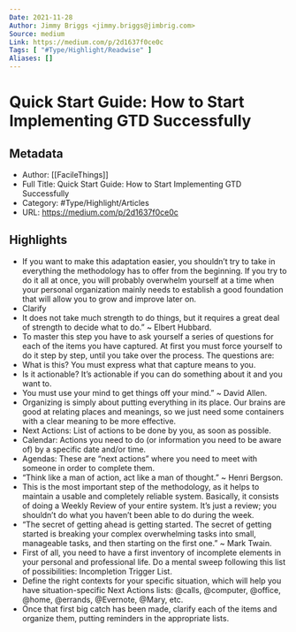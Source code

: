 ```yaml
---
Date: 2021-11-28
Author: Jimmy Briggs <jimmy.briggs@jimbrig.com>
Source: medium
Link: https://medium.com/p/2d1637f0ce0c
Tags: [ "#Type/Highlight/Readwise" ]
Aliases: []
---
```

# Quick Start Guide: How to Start Implementing GTD Successfully

## Metadata
- Author: [[FacileThings]]
- Full Title: Quick Start Guide: How to Start Implementing GTD Successfully
- Category: #Type/Highlight/Articles
- URL: https://medium.com/p/2d1637f0ce0c

## Highlights
- If you want to make this adaptation easier, you shouldn’t try to take in everything the methodology has to offer from the beginning. If you try to do it all at once, you will probably overwhelm yourself at a time when your personal organization mainly needs to establish a good foundation that will allow you to grow and improve later on.
- Clarify
- It does not take much strength to do things, but it requires a great deal of strength to decide what to do.” ~ Elbert Hubbard.
- To master this step you have to ask yourself a series of questions for each of the items you have captured. At first you must force yourself to do it step by step, until you take over the process. The questions are:
- What is this? You must express what that capture means to you.
- Is it actionable? It’s actionable if you can do something about it and you want to.
- You must use your mind to get things off your mind.” ~ David Allen.
- Organizing is simply about putting everything in its place. Our brains are good at relating places and meanings, so we just need some containers with a clear meaning to be more effective.
- Next Actions: List of actions to be done by you, as soon as possible.
- Calendar: Actions you need to do (or information you need to be aware of) by a specific date and/or time.
- Agendas: These are “next actions” where you need to meet with someone in order to complete them.
- “Think like a man of action, act like a man of thought.” ~ Henri Bergson.
- This is the most important step of the methodology, as it helps to maintain a usable and completely reliable system. Basically, it consists of doing a Weekly Review of your entire system. It’s just a review; you shouldn’t do what you haven’t been able to do during the week.
- “The secret of getting ahead is getting started. The secret of getting started is breaking your complex overwhelming tasks into small, manageable tasks, and then starting on the first one.” ~ Mark Twain.
- First of all, you need to have a first inventory of incomplete elements in your personal and professional life. Do a mental sweep following this list of possibilities: Incompletion Trigger List.
- Define the right contexts for your specific situation, which will help you have situation-specific Next Actions lists: @calls, @computer, @office, @home, @errands, @Evernote, @Mary, etc.
- Once that first big catch has been made, clarify each of the items and organize them, putting reminders in the appropriate lists.

